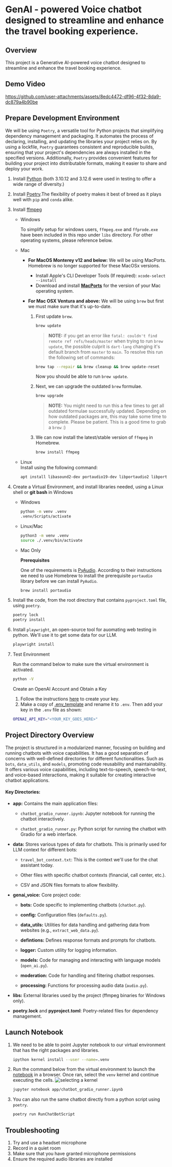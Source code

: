 # GenAI - powered Voice chatbot designed to streamline and enhance the travel booking experience.

## Overview
This project is a Generative AI-powered voice chatbot designed to streamline and enhance the travel booking experience.

## Demo Video


https://github.com/user-attachments/assets/8edc4472-df96-4f32-8da9-dc879a4b90be




## Prepare Development Environment

We will be using `Poetry`, a versatile tool for Python projects that simplifying dependency management and packaging. It automates the process of declaring, installing, and updating the libraries your project relies on. By using a lockfile, `Poetry` guarantees consistent and reproducible builds, ensuring that your project's dependencies are always installed in the specified versions. Additionally, `Poetry` provides convenient features for building your project into distributable formats, making it easier to share and deploy your work.

1. Install [Python](https://www.python.org/downloads/) (both 3.10.12 and 3.12.6 were used in testing to offer a wide range of diversity.) 

1. Install [Poetry](https://python-poetry.org/docs/#installing-with-the-official-installer).The flexibility of poetry makes it best of breed as it plays well with `pip` and `conda` alike. 

1. Install [ffmpeg](https://www.ffmpeg.org/download.html) 

   - Windows

        To simplify setup for windows users, `ffmpeg.exe` and `ffprode.exe` have been included in this repo under `libs` directory. For other operating systems, please reference below.
    
   - Mac 
     - **For MacOS Monterey v12 and below:** We will be using MacPorts. Homebrew is no longer supported for these MacOSx versions. 
       - Install Apple's CLI Developer Tools (If required): `xcode-select --install`
       - Download and install [**MacPorts**](https://www.macports.org/install.php) for the version of your Mac operating system.  
     
     - **For Mac OSX Ventura and above:** We will be using `brew` but first we must make sure that it's up-to-date.  

       1. First update `brew`.  

             ```bash
             brew update
             ``` 
             > **NOTE:** if you get an error like `fatal: couldn't find remote ref refs/heads/master` when trying to run `brew update`, the possible culprit is `dart-lang` changing it's default branch from `master` to `main`. To resolve this run the following set of commands:

             ```bash
             brew tap --repair && brew cleanup && brew update-reset
             ```

             Now you should be able to run `brew update`.

       2.  Next, we can upgrade the outdated `brew` formulae. 

             ```bash
             brew upgrade
             ``` 
             > **NOTE:** You might need to run this a few times to get all outdated formulae successfully updated. Depending on how outdated packages are, this may take some time to complete. Please be patient. This is a good time to grab a `brew` :) 

         1.  We can now install the latest/stable version of `ffmpeg` in Homebrew.  
             ```bash
             brew install ffmpeg
             ```
      


   - Linux  
      Install using the following command:

      ```bash
      apt install libasound2-dev portaudio19-dev libportaudio2 libportaudiocpp0 ffmpeg
      ```

3. Create a Virtual Environment, and install libraries needed, using a Linux shell or **git bash** in Windows

    - Windows

        ```bash
        python -m venv .venv
        .venv/Scripts/activate
        ```

    - Linux/Mac

        ``` bash
        python3 -m venv .venv
        source ./.venv/bin/activate
        ```

    - Mac Only

        **Prerequisites**  

        One of the requirements is [PyAudio](https://pypi.org/project/PyAudio/). According to their instructions we need to use Homebrew to install the prerequisite `portaudio` library before we can install `PyAudio`.  

        ```bash
        brew install portaudio
        ```
1. Install the code, from the root directory that contains `pyproject.toml` file, using `poetry`.
    ```bash
    poetry lock 
    poetry install
    ```

4. Install `playwright`, an open-source tool for auomating web testing in python. We'll use it to get some data for our LLM.
    ```bash
    playwright install
    ```

5. Test Environment
    
    Run the command below to make sure the virtual environment is activated.
    
    ``` bash
    python -V
    ```

    Create an OpenAI Account and Obtain a Key
    
    1. Follow the instructions [here](https://platform.openai.com/docs/quickstart) to create your key.
    2. Make a copy of [.env_template](.env_template) and rename it to `.env`. Then add your key in the `.env` file as shown:
    ```bash
    OPENAI_API_KEY="<YOUR_KEY_GOES_HERE>"
    ```

## Project Directory Overview  

The project is structured in a modularized manner, focusing on building and running chatbots with voice capabilities. It has a good separation of concerns with well-defined directories for different functionalities. Such as `bots`, `data_utils`, and `models`, promoting code reusability and maintainability. It offers various voice capabilities, including text-to-speech, speech-to-text, and voice-based interactions, making it suitable for creating interactive chatbot applications.

#### **Key Directories:**

* **app:** Contains the main application files:
    * `chatbot_gradio_runner.ipynb`: Jupyter notebook for running the chatbot interactively.

    * `chatbot_gradio_runner.py`: Python script for running the chatbot with Gradio for a web interface.

* **data:** Stores various types of data for chatbots. This is primarily used for LLM context for different bots:

    * `travel_bot_context.txt`: This is the context we'll use for the chat assistant today.

    * Other files with specific chatbot contexts (financial, call center, etc.).

    * CSV and JSON files formats to allow flexibility.
* **genai_voice:** Core project code:
    * **bots:** Code specific to implementing chatbots (`chatbot.py`).
    * **config:** Configuration files (`defaults.py`).
    * **data_utils:** Utilities for data handling and gathering data from websites (e.g., `extract_web_data.py`).
    * **defintions:** Defines response formats and prompts for chatbots.

    * **logger:** Custom utility for logging information.

    * **models:** Code for managing and interacting with language models (`open_ai.py`).

    * **moderation:** Code for handling and filtering chatbot responses.

    * **processing:** Functions for processing audio data (`audio.py`).

* **libs:** External libraries used by the project (ffmpeg binaries for Windows only).

* **poetry.lock** and **pyproject.toml**: Poetry-related files for dependency management.

    
## Launch Notebook

1. We need to be able to point Jupyter notebook to our virtual environment that has the right packages and libraries.  

    ```bash
    ipython kernel install --user --name=.venv
    ```

1. Run the command below from the virtual environment to launch the [notebook](app/chatbot_gradio_runner.ipynb) in a browser. Once ran, select the `venv` kernel and continue executing the cells.
![selecting a kernel](assets/image.png)


    ``` bash
    jupyter notebook app/chatbot_gradio_runner.ipynb
    ```
2. You can also run the same chatbot directly from a python script using `poetry`. 
    ```bash
    poetry run RunChatBotScript
    ```


## Troubleshooting
1. Try and use a headset microphone
2. Record in a quiet room 
3. Make sure that you have granted microphone permissions
4. Ensure the required audio libraries are installed
